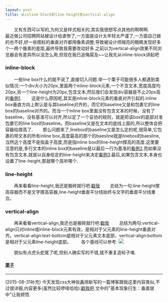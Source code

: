 ```yaml
---
layout: post
title: 从inline-block到line-height到vertical-align
---
```


&ensp;&ensp;&ensp;&ensp;又有东西可以写的,为何又是样式相关的,其实我很想写点其他的啊啊啊.
&ensp;&ensp;&ensp;&ensp;最近做公司招聘网站被设计给虐惨了,一方面是设计太年轻太严谨了,一方面自己做的也不好,好一些图标的垂直对齐都用像素调整,导致被设计师贼亮的眼睛发现好多个一两个像素的差距,最终导致我需要改动好多.之前以为vertical-align效果不同浏览器会有差异所以没怎么用,但现在我已追悔莫及~~让我先从inline-block讲起吧

### inline-block

&ensp;&ensp;&ensp;&ensp;一些line box什么的就不说了,直接切入问题.举一个栗子可能很多人都遇到类似情况:一个div大小为20px,里面两个inline-block元素,一个不含文本,宽度高度均20px,另一个line-height为20px,包含文本,然后我们会发现div容器是不止20px高的[看例1](#eg-link).
&ensp;&ensp;&ensp;&ensp;这是什么原因呢,其实是inline-block元素的垂直对齐引起的.inline box垂直方向上默认是与其baseline对齐的，而它的baseline又是和包裹它的line box的baseline对齐的。而当一个inline box里面没有包含文本的时候，没有了baseline，没有基准可以对齐,所以定了一个妥协的规则，就是把该box的底部对准包裹它的line box的baseline。而baseline又是在文本的底线上面的,所以整体会把容器给撑高了.
&ensp;&ensp;&ensp;&ensp;那么问题来了,linebox的baseline又是怎么定的呢,很简单,它包裹的带文本的所有inline box,高度最高的那个的baesline就是linebox的baesline,当然这个高度不是指盒子高度,而是指inline box的line-height撑高的高度.这里要注意的是,多行文本的inline box的baseline是以最后一行为基准的[看例2](#eg-link).而如果没有包含文本,就是以自身给定的line-height来决定[看例3](#eg-link).最后,如果包含文本,本身也设置了line-height,那就哪个高听哪个.

### line-height

&ensp;&ensp;&ensp;&ensp;再来看看line-height,我还是搬砖就行吧:[戳我](http://www.zhangxinxu.com/wordpress/2009/11/css%E8%A1%8C%E9%AB%98line-height%E7%9A%84%E4%B8%80%E4%BA%9B%E6%B7%B1%E5%85%A5%E7%90%86%E8%A7%A3%E5%8F%8A%E5%BA%94%E7%94%A8/)
&ensp;&ensp;&ensp;&ensp;总结为一句:line-height撑高容器而不是文字撑高容器,line-height垂直平分线始终与文字的垂直平分线重合。

### vertical-align

&ensp;&ensp;&ensp;&ensp;再来看看vertical-align,我还也是搬砖就行吧:[戳我](http://www.zhangxinxu.com/wordpress/2010/05/%E6%88%91%E5%AF%B9css-vertical-align%E7%9A%84%E4%B8%80%E4%BA%9B%E7%90%86%E8%A7%A3%E4%B8%8E%E8%AE%A4%E8%AF%86%EF%BC%88%E4%B8%80%EF%BC%89/)
&ensp;&ensp;&ensp;&ensp;总结为两句:vertical-align只对inline或inline-block元素有效，是相对于父元素的line-height垂直对齐。vertical-align:text-bottom是相对于父元素文本底部，vertical-align:bottom是相对于父元素line-height底部。
&ensp;&ensp;&ensp;&ensp;各个基线可以参考:
<img src="http://2.bp.blogspot.com/-sthQ7pdqw0k/UENQUh1ei-I/AAAAAAAAALk/jb1Ir8dAF6o/s400/Vertical%2BAlign_crop.png">

&ensp;&ensp;&ensp;&ensp;貌似有点虎头蛇尾了呢,但别人确实写的不错,就不重复造轮子咯.

#### <a href="http://jsfiddle.net/plusice/wg08hfmq/2/" id="eg-link">栗子</a>

***
(2015-08-31补充)
今天发现css大神张鑫旭新写的一篇博客跟我这里内容类似,不过很详细,内容更多(虽然比较啰嗦哈哈):<a href="http://www.zhangxinxu.com/wordpress/2015/08/css-deep-understand-vertical-align-and-line-height/" id="eg-link">戳我吧</a>.文中的"基本现象衍生：垂直居中"让我顿悟.
